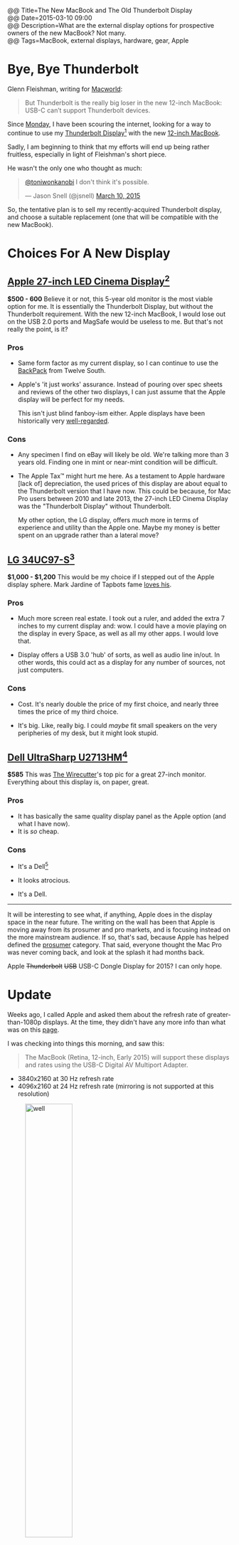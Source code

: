 @@ Title=The New MacBook and The Old Thunderbolt Display    
@@ Date=2015-03-10 09:00  
@@ Description=What are the external display options for prospective owners of the new MacBook? Not many.    
@@ Tags=MacBook, external displays, hardware, gear, Apple    

# Bye, Bye Thunderbolt

Glenn Fleishman, writing for [Macworld](http://www.macworld.com/article/2894423/thunderbolted-usb-c-is-our-new-connection-overlord-get-used-to-it.html):
>But Thunderbolt is the really big loser in the new 12-inch MacBook: USB-C can’t support Thunderbolt devices.

Since [Monday](http://www.apple.com/live/2015-mar-event/), I have been scouring the internet, looking for a way to continue to use my [Thunderbolt Display](https://www.apple.com/displays)[^tbd] with the new [12-inch MacBook](http://www.theoveranalyzed.net/archive/2015/3/hands-on-with-the-new-12-inch-macbook-with-retina-display).

Sadly, I am beginning to think that my efforts will end up being rather fruitless, especially in light of Fleishman's short piece.

He wasn't the only one who thought as much:

<blockquote class="twitter-tweet" lang="en"><p><a href="https://twitter.com/ToniWonKanobi">@toniwonkanobi</a> I don&#39;t think it&#39;s possible.</p>&mdash; Jason Snell (@jsnell) <a href="https://twitter.com/jsnell/status/575428012935675904">March 10, 2015</a></blockquote> <script async src="//platform.twitter.com/widgets.js" charset="utf-8"></script>

So, the tentative plan is to sell my recently-acquired Thunderbolt display, and choose a suitable replacement (one that will be compatible with the new MacBook).

# Choices For A New Display

## [Apple 27-inch LED Cinema Display](https://www.apple.com/displays/)[^cd]		

**$500 - 600** Believe it or not, this 5-year old monitor is the most viable option for me. It is essentially the Thunderbolt Display, but without the Thunderbolt requirement. With the new 12-inch MacBook, I would lose out on the USB 2.0 ports and MagSafe would be useless to me. But that's not really the point, is it? 

### Pros
				
* Same form factor as my current display, so I can continue to use the [BackPack](https://www.twelvesouth.com/product/backpack-for-imac) from Twelve South.
* Apple's 'it just works' assurance. Instead of pouring over spec sheets and reviews of the other two displays, I can just assume that the Apple display will be perfect for my needs.

	This isn't just blind fanboy-ism either. Apple displays have been historically very [well-regarded](http://www.cnet.com/products/apple-led-cinema-display-27-inch-2010/). 

### Cons

* Any specimen I find on eBay will likely be old. We're talking more than 3 years old. Finding one in mint or near-mint condition will be difficult.

* The Apple Tax™ might hurt me here. As a testament to Apple hardware [lack of] depreciation, the used prices of this display are about equal to the Thunderbolt version that I have now. This could be because, for Mac Pro users between 2010 and late 2013, the 27-inch LED Cinema Display was the "Thunderbolt Display" without Thunderbolt. 

	My other option, the LG display, offers *much* more in terms of experience and utility than the Apple one. Maybe my money is better spent on an upgrade rather than a lateral move?
			
## [LG 34UC97-S](http://www.lg.com/us/monitors/lg-34UC97-S-ultrawide-monitor)[^lg]

**$1,000 - $1,200** This would be my choice if I stepped out of the Apple display sphere. Mark Jardine of Tapbots fame [loves his](https://twitter.com/markjardine/status/575430861077676032).

### Pros

* Much more screen real estate. I took out a ruler, and added the extra 7 inches to my current display and: wow. I could have a movie playing on the display in every Space, as well as all my other apps. I would love that. 

* Display offers a USB 3.0 'hub' of sorts, as well as audio line in/out. In other words, this could act as a display for any number of sources, not just computers.

### Cons

* Cost. It's nearly double the price of my first choice, and nearly three times the price of my third choice.

* It's big. Like, really big. I could *maybe* fit small speakers on the very peripheries of my desk, but it might look stupid.
			
## [Dell UltraSharp U2713HM](http://www.dell.com/ed/business/p/dell-u2713hm/pd)[^us]

**$585** This was [The Wirecutter](http://thewirecutter.com/reviews/a-great-27-inch-lcd-monitor/)'s top pic for a great 27-inch monitor. Everything about this display is, on paper, great. 
			
### Pros
			
* It has basically the same quality display panel as the Apple option (and what I have now).
* It is *so* cheap. 

### Cons

* It's a Dell[^md]

* It looks atrocious.

* It's a Dell.
			
<hr class="small">

It will be interesting to see what, if anything, Apple does in the display space in the near future. The writing on the wall has been that Apple is moving away from its prosumer and pro markets, and is focusing instead on the more mainstream audience. If so, that's sad, because Apple has helped defined the [prosumer](https://en.wikipedia.org/wiki/Prosumer) category. That said, everyone thought the Mac Pro was never coming back, and look at the splash it had months back.

Apple <s>Thunderbolt</s> <s>USB</s> USB-C Dongle Display for 2015? I can only hope. 

# Update

Weeks ago, I called Apple and asked them about the refresh rate of greater-than-1080p displays. At the time, they didn't have any more info than what was on this [page](https://support.apple.com/en-us/HT202856). 

I was checking into things this morning, and saw this:
>The MacBook (Retina, 12-inch, Early 2015) will support these displays and rates using the USB-C Digital AV Multiport Adapter.
>
* 3840x2160 at 30 Hz refresh rate
* 4096x2160 at 24 Hz refresh rate (mirroring is not supported at this resolution)

<figure>
	<img src="http://d.pr/i/JI2b+" alt="well" width="50%" />
	<figcaption>Well, there's your answer.</figcaption>
</figure>

I'm not sure when that info was added, but the page was last updated yesterday. 

So, no 4K @ 60 Hz for the new MacBook it seems.

[^tbd]: [AnandTech](https://www.youtube.com/watch?v=8Z7RxvkqF5I) review
[^cd]: [cnet](http://www.cnet.com/products/apple-led-cinema-display-27-inch-2010/) review
[^lg]: [Digital Trends](http://www.digitaltrends.com/monitor-reviews/lg-34uc97-review/) review
[^us]: [cnet](http://www.cnet.com/products/dell-u2713hm/) review
[^md]: Remember when the CEO [told Apple investors to ask for their money back](http://news.cnet.com/Dell-Apple-should-close-shop/2100-1001_3-203937.html)?